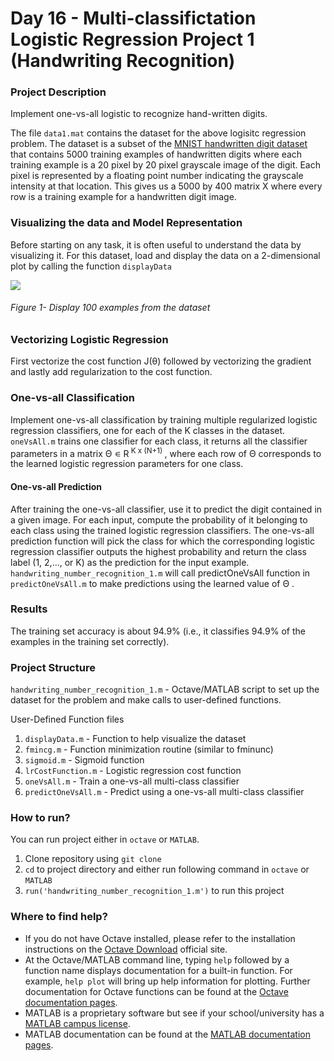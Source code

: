 # Day 16 - Multi-classifictation Logistic Regression Project 1 (Handwriting Recognition)

### Project Description
Implement one-vs-all logistic to recognize hand-written digits.

The file `data1.mat` contains the dataset for the above logisitc regression problem. The dataset is a subset of the [MNIST handwritten digit dataset](http://yann.lecun.com/exdb/mnist/) that contains 5000 training examples of handwritten digits where each training example is a 20 pixel by 20 pixel grayscale image of the digit. Each pixel is represented by a floating point number indicating the grayscale intensity at that location. This gives us a 5000 by 400 matrix X where every row is a training example for a handwritten digit image.

### Visualizing the data and Model Representation
Before starting on any task, it is often useful to understand the data by visualizing it. For this dataset, load and display the data on a 2-dimensional plot by calling the function `displayData`

![](https://github.com/kritanjalijain/100_Days_0f_ML/blob/master/Day21_Projects/handwritten_digit_recognition_backpropagation/results/V1.png)

###### Figure 1- Display 100 examples from the dataset

### Vectorizing Logistic Regression
First vectorize the cost function J(&theta;) followed by vectorizing the gradient and lastly add regularization to the cost function.

### One-vs-all Classification
Implement one-vs-all classification by training multiple regularized logistic regression classifiers, one for each of the K classes in the dataset. ` oneVsAll.m` trains one classifier for each class, it returns all the classifier parameters in a matrix &Theta; &#8714;	R<sup> K x (N+1) </sup>, where each row of &Theta; corresponds to the learned
logistic regression parameters for one class.

#### One-vs-all Prediction
After training the one-vs-all classifier, use it to predict the digit contained in a given image. For each input, compute the probability of it belonging to each class using the trained logistic regression classifiers. The one-vs-all prediction function will pick the class for which the corresponding logistic regression classifier outputs the highest probability and return the class label (1, 2,..., or K) as the prediction for the input example.
`handwriting_number_recognition_1.m` will call predictOneVsAll function in `predictOneVsAll.m` to make predictions using the learned value of &Theta; .

### Results
The training set accuracy is about 94.9% (i.e., it classifies 94.9% of the examples in the training set correctly).

### Project Structure 

`handwriting_number_recognition_1.m` - Octave/MATLAB script to set up the dataset for the problem and make calls to user-defined functions.

User-Defined Function files
1. `displayData.m` - Function to help visualize the dataset
1. `fmincg.m` - Function minimization routine (similar to fminunc)
1. `sigmoid.m` - Sigmoid function
1. `lrCostFunction.m` - Logistic regression cost function
1. `oneVsAll.m` - Train a one-vs-all multi-class classifier
1. `predictOneVsAll.m` - Predict using a one-vs-all multi-class classifier

### How to run?
You can run project either in `octave` or `MATLAB`. 
1. Clone repository using `git clone `
2. `cd` to project directory and either run following command in `octave` or `MATLAB`
2. `run('handwriting_number_recognition_1.m')` to run this project

### Where to find help?
* If you do not have Octave installed, please refer to the installation instructions on the [Octave Download](https://www.gnu.org/software/octave/download.html) official site.
* At the Octave/MATLAB command line, typing `help` followed by a function name displays documentation for a built-in function. For example, `help plot` will bring up help information for plotting. Further documentation for Octave functions can be found at the [Octave documentation pages](https://octave.org/doc/v5.2.0/). 
* MATLAB is a proprietary software but see if your school/university has a [MATLAB campus license](https://in.mathworks.com/academia/tah-support-program/eligibility.html). 
* MATLAB documentation can be found at the [MATLAB documentation pages](https://in.mathworks.com/help/matlab/?refresh=true).
